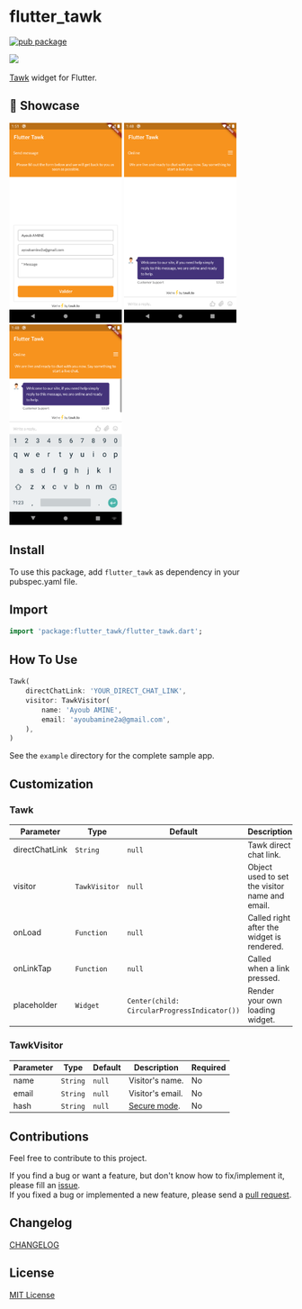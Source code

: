 # flutter_tawk

[![pub package](https://img.shields.io/pub/v/flutter_tawk.svg)](https://pub.dartlang.org/packages/flutter_tawk)

<img src="https://i1.wp.com/www.tawk.to/wp-content/uploads/2020/04/tawk-sitelogo.png" width="48">

[Tawk](https://www.tawk.to) widget for Flutter.

## 🚀 Showcase

<img src="./readme_resources/screenshot1.png" width="200" />
<img src="./readme_resources/screenshot2.png" width="200" />
<img src="./readme_resources/screenshot3.png" width="200" />

## Install

To use this package, add `flutter_tawk` as dependency in your pubspec.yaml file.

## Import

```dart
import 'package:flutter_tawk/flutter_tawk.dart';
```

## How To Use

```dart
Tawk(
    directChatLink: 'YOUR_DIRECT_CHAT_LINK',
    visitor: TawkVisitor(
        name: 'Ayoub AMINE',
        email: 'ayoubamine2a@gmail.com',
    ),
)
```

See the `example` directory for the complete sample app.

## Customization

### Tawk

| Parameter      | Type          | Default                                      | Description                                    | Required |
| -------------- | ------------- | -------------------------------------------- | ---------------------------------------------- | -------- |
| directChatLink | `String`      | `null`                                       | Tawk direct chat link.                         | Yes      |
| visitor        | `TawkVisitor` | `null`                                       | Object used to set the visitor name and email. | No       |
| onLoad         | `Function`    | `null`                                       | Called right after the widget is rendered.     | No       |
| onLinkTap      | `Function`    | `null`                                       | Called when a link pressed.                    | No       |
| placeholder    | `Widget`      | `Center(child: CircularProgressIndicator())` | Render your own loading widget.                | No       |

### TawkVisitor

| Parameter | Type     | Default | Description                                                 | Required |
| --------- | -------- | ------- | ----------------------------------------------------------- | -------- |
| name      | `String` | `null`  | Visitor's name.                                             | No       |
| email     | `String` | `null`  | Visitor's email.                                            | No       |
| hash      | `String` | `null`  | [Secure mode](https://developer.tawk.to/jsapi/#SecureMode). | No       |

## Contributions

Feel free to contribute to this project.

If you find a bug or want a feature, but don't know how to fix/implement it, please fill an [issue](https://github.com/ayoubamine/flutter_tawk/issues).  
If you fixed a bug or implemented a new feature, please send a [pull request](https://github.com/ayoubamine/flutter_tawk/pulls).

## Changelog

[CHANGELOG](./CHANGELOG.md)

## License

[MIT License](./LICENSE)
